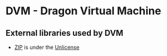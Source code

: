 # DVM - Dragon Virtual Machine


## External libraries used by DVM

-   [ZIP](https://github.com/kuba--/zip) is under the [Unlicense](https://github.com/kuba--/zip/blob/master/UNLICENSE)
